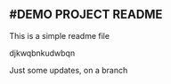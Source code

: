 #DEMO PROJECT README
------------

This is a simple readme file

djkwqbnkudwbqn

Just some updates, on a branch